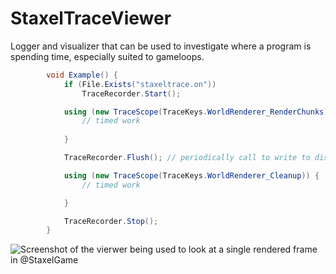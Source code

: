 StaxelTraceViewer
=================

Logger and visualizer that can be used to investigate where a program is spending time, especially suited to gameloops.

```csharp
        void Example() {
            if (File.Exists("staxeltrace.on"))
                TraceRecorder.Start();

            using (new TraceScope(TraceKeys.WorldRenderer_RenderChunks)) {
                // timed work
                
            }

            TraceRecorder.Flush(); // periodically call to write to disk, 

            using (new TraceScope(TraceKeys.WorldRenderer_Cleanup)) {
                // timed work

            }

            TraceRecorder.Stop();
        }
```

![Screenshot of the vierwer being used to look at a single rendered frame in @StaxelGame](http://i.imgur.com/20yruDm.png)
